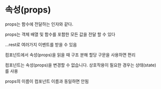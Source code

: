 # 속성(props)

props는 함수에 전달하는 인자와 같다.

props는 객체 배열 및 함수를 포함한 모든 값을 전달 할 수 있다   

...rest로 여러가지 이벤트를 받을 수 있음

컴포넌트에서 속성(props)을 읽을 때 구조 분해 할당 구문을 사용하면 편리

컴포넌트는 속성(props)을 변경할 수 없습니다. 상호작용이 필요한 경우는 상태(state)를 사용


props의 이름이 컴포넌트 이름과 동일하면 안됨
